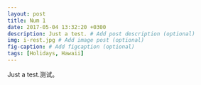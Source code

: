 ```yaml
---
layout: post
title: Num 1
date: 2017-05-04 13:32:20 +0300
description: Just a test. # Add post description (optional)
img: i-rest.jpg # Add image post (optional)
fig-caption: # Add figcaption (optional)
tags: [Holidays, Hawaii]
---
```


Just a test.测试。